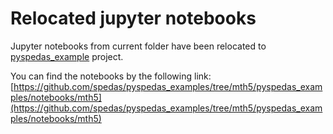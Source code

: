 # Relocated jupyter notebooks

Jupyter notebooks from current folder have been relocated to [pyspedas_example](https://github.com/spedas/pyspedas_examples) project.

You can find the notebooks by the following link:
[https://github.com/spedas/pyspedas_examples/tree/mth5/pyspedas_examples/notebooks/mth5](https://github.com/spedas/pyspedas_examples/tree/mth5/pyspedas_examples/notebooks/mth5)